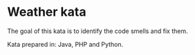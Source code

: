 # Weather kata
The goal of this kata is to identify the code smells and fix them.

Kata prepared in: Java, PHP and Python.
